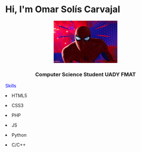 
<h1>Hi, I'm Omar Solís Carvajal</h1>
<p align="center">
  <img src= 'https://github.com/Dev-socar/Dev-socar/blob/main/spider2.webp'  width=200 heigh=200 />
</p>

<h3 align="center"> Computer Science Student UADY FMAT </h3>

<p font-size="15px" style="color:blue"> Skills </p>
<p><li>HTML5</li></p>
<p><li>CSS3</li></p>
<p><li>PHP</li></p>
<p><li>JS</li></p>
<p><li>Python</li></p>
<p><li>C/C++</li></p>
